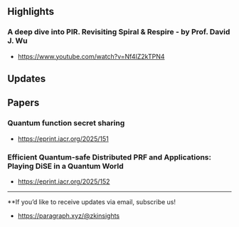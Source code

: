 ## Highlights
### A deep dive into PIR. Revisiting Spiral & Respire - by Prof. David J. Wu
- <https://www.youtube.com/watch?v=Nf4IZ2kTPN4>

## Updates

## Papers
### Quantum function secret sharing
- <https://eprint.iacr.org/2025/151>
### Efficient Quantum-safe Distributed PRF and Applications: Playing DiSE in a Quantum World
- <https://eprint.iacr.org/2025/152>


---
**If you’d like to receive updates via email, subscribe us!

- <https://paragraph.xyz/@zkinsights>
